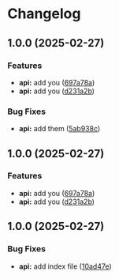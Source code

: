 # Changelog

## 1.0.0 (2025-02-27)


### Features

* **api:** add you ([697a78a](https://github.com/halimonalexander/test-multirepo/commit/697a78a332206b4166ae2be2352efd6718afdc07))
* **api:** add you ([d231a2b](https://github.com/halimonalexander/test-multirepo/commit/d231a2bba5605f32a0b84d3eeae79fa22eb8dd5b))


### Bug Fixes

* **api:** add them ([5ab938c](https://github.com/halimonalexander/test-multirepo/commit/5ab938c4678da96120928197f2d0a8bb6f257184))

## 1.0.0 (2025-02-27)


### Features

* **api:** add you ([697a78a](https://github.com/halimonalexander/test-multirepo/commit/697a78a332206b4166ae2be2352efd6718afdc07))
* **api:** add you ([d231a2b](https://github.com/halimonalexander/test-multirepo/commit/d231a2bba5605f32a0b84d3eeae79fa22eb8dd5b))

## 1.0.0 (2025-02-27)


### Bug Fixes

* **api:** add index file ([10ad47e](https://github.com/halimonalexander/test-multirepo/commit/10ad47e613b63b920c637d1f91cc1109d0333377))
